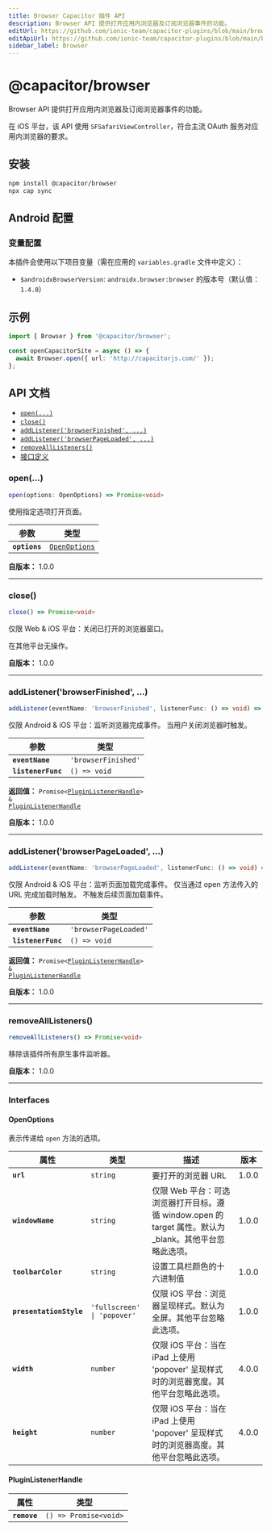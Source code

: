 ```yaml
---
title: Browser Capacitor 插件 API
description: Browser API 提供打开应用内浏览器及订阅浏览器事件的功能。
editUrl: https://github.com/ionic-team/capacitor-plugins/blob/main/browser/README.md
editApiUrl: https://github.com/ionic-team/capacitor-plugins/blob/main/browser/src/definitions.ts
sidebar_label: Browser
---
```


# @capacitor/browser

Browser API 提供打开应用内浏览器及订阅浏览器事件的功能。

在 iOS 平台，该 API 使用 `SFSafariViewController`，符合主流 OAuth 服务对应用内浏览器的要求。

## 安装

```bash
npm install @capacitor/browser
npx cap sync
```

## Android 配置

### 变量配置

本插件会使用以下项目变量（需在应用的 `variables.gradle` 文件中定义）：

- `$androidxBrowserVersion`: `androidx.browser:browser` 的版本号（默认值：`1.4.0`）

## 示例

```typescript
import { Browser } from '@capacitor/browser';

const openCapacitorSite = async () => {
  await Browser.open({ url: 'http://capacitorjs.com/' });
};
```

## API 文档

<docgen-index>

- [`open(...)`](#open)
- [`close()`](#close)
- [`addListener('browserFinished', ...)`](#addlistenerbrowserfinished-)
- [`addListener('browserPageLoaded', ...)`](#addlistenerbrowserpageloaded-)
- [`removeAllListeners()`](#removealllisteners)
- [接口定义](#interfaces)

</docgen-index>

<docgen-api>

### open(...)

```typescript
open(options: OpenOptions) => Promise<void>
```

使用指定选项打开页面。

| 参数          | 类型                                                |
| ------------- | --------------------------------------------------- |
| **`options`** | <code><a href="#openoptions">OpenOptions</a></code> |

**自版本：** 1.0.0

---

### close()

```typescript
close() => Promise<void>
```

仅限 Web & iOS 平台：关闭已打开的浏览器窗口。

在其他平台无操作。

**自版本：** 1.0.0

---

### addListener('browserFinished', ...)

```typescript
addListener(eventName: 'browserFinished', listenerFunc: () => void) => Promise<PluginListenerHandle> & PluginListenerHandle
```

仅限 Android & iOS 平台：监听浏览器完成事件。
当用户关闭浏览器时触发。

| 参数               | 类型                           |
| ------------------ | ------------------------------ |
| **`eventName`**    | <code>'browserFinished'</code> |
| **`listenerFunc`** | <code>() =&gt; void</code>     |

**返回值：** <code>Promise&lt;<a href="#pluginlistenerhandle">PluginListenerHandle</a>&gt; & <a href="#pluginlistenerhandle">PluginListenerHandle</a></code>

**自版本：** 1.0.0

---

### addListener('browserPageLoaded', ...)

```typescript
addListener(eventName: 'browserPageLoaded', listenerFunc: () => void) => Promise<PluginListenerHandle> & PluginListenerHandle
```

仅限 Android & iOS 平台：监听页面加载完成事件。
仅当通过 open 方法传入的 URL 完成加载时触发。
不触发后续页面加载事件。

| 参数               | 类型                             |
| ------------------ | -------------------------------- |
| **`eventName`**    | <code>'browserPageLoaded'</code> |
| **`listenerFunc`** | <code>() =&gt; void</code>       |

**返回值：** <code>Promise&lt;<a href="#pluginlistenerhandle">PluginListenerHandle</a>&gt; & <a href="#pluginlistenerhandle">PluginListenerHandle</a></code>

**自版本：** 1.0.0

---

### removeAllListeners()

```typescript
removeAllListeners() => Promise<void>
```

移除该插件所有原生事件监听器。

**自版本：** 1.0.0

---

### Interfaces

#### OpenOptions

表示传递给 `open` 方法的选项。

| 属性                    | 类型                                   | 描述                                                                                                     | 版本  |
| ----------------------- | -------------------------------------- | -------------------------------------------------------------------------------------------------------- | ----- |
| **`url`**               | <code>string</code>                    | 要打开的浏览器 URL                                                                                       | 1.0.0 |
| **`windowName`**        | <code>string</code>                    | 仅限 Web 平台：可选浏览器打开目标。遵循 window.open 的 target 属性。默认为 \_blank。其他平台忽略此选项。 | 1.0.0 |
| **`toolbarColor`**      | <code>string</code>                    | 设置工具栏颜色的十六进制值                                                                               | 1.0.0 |
| **`presentationStyle`** | <code>'fullscreen' \| 'popover'</code> | 仅限 iOS 平台：浏览器呈现样式。默认为全屏。其他平台忽略此选项。                                          | 1.0.0 |
| **`width`**             | <code>number</code>                    | 仅限 iOS 平台：当在 iPad 上使用 'popover' 呈现样式时的浏览器宽度。其他平台忽略此选项。                   | 4.0.0 |
| **`height`**            | <code>number</code>                    | 仅限 iOS 平台：当在 iPad 上使用 'popover' 呈现样式时的浏览器高度。其他平台忽略此选项。                   | 4.0.0 |

#### PluginListenerHandle

| 属性         | 类型                                      |
| ------------ | ----------------------------------------- |
| **`remove`** | <code>() =&gt; Promise&lt;void&gt;</code> |

</docgen-api>
